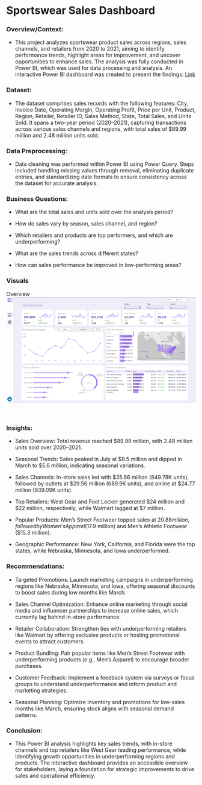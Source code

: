 # Sportswear Sales Dashboard


### Overview/Context:
- This project analyzes sportswear product sales across regions, sales channels, and retailers from 2020 to 2021, aiming to identify performance trends, highlight areas for improvement, and uncover opportunities to enhance sales. The analysis was fully conducted in Power BI, which was used for data processing and analysis. An interactive Power BI dashboard was created to present the findings: [Link](https://app.powerbi.com/view?r=eyJrIjoiOTU2MWE4YzAtNjU3Mi00NzIxLWJhODMtODZmYzlmYzgwOGUzIiwidCI6IjAzNWEyYzY4LTc2YjQtNGViYS1hMTVhLWNiYmNhOTY4NjhjZCJ9)

  
### Dataset:
- The dataset comprises sales records with the following features: City, Invoice Date, Operating Margin, Operating Profit, Price per Unit, Product, Region, Retailer, Retailer ID, Sales Method, State, Total Sales, and Units Sold. It spans a two-year period (2020–2021), capturing transactions across various sales channels and regions, with total sales of $89.99 million and 2.48 million units sold.

  
### Data Preprocessing:
- Data cleaning was performed within Power BI using Power Query. Steps included handling missing values through removal, eliminating duplicate entries, and 
  standardizing date formats to ensure consistency across the dataset for accurate analysis.
  
### Business Questions:  
- What are the total sales and units sold over the analysis period?  

- How do sales vary by season, sales channel, and region?  

- Which retailers and products are top performers, and which are underperforming?  

- What are the sales trends across different states?  

- How can sales performance be improved in low-performing areas?

### Visuals

Overview
![overview](https://github.com/brenden-DS/Sportswear-Sales-Dashboard/blob/main/sportswear%20dashboard%20ovw.PNG)


![]()


### Insights:  
- Sales Overview: Total revenue reached $89.99 million, with 2.48 million units sold over 2020–2021.  

- Seasonal Trends: Sales peaked in July at $9.5 million and dipped in March to $5.6 million, indicating seasonal variations.  

- Sales Channels: In-store sales led with $35.66 million (849.78K units), followed by outlets at $29.56 million (689.9K units), and online at $24.77 million (939.09K units).  

- Top Retailers: West Gear and Foot Locker generated $24 million and $22 million, respectively, while Walmart lagged at $7 million.  

- Popular Products: Men’s Street Footwear topped sales at $20.88 million, followed by Women’s Apparel ($17.9 million) and Men’s Athletic Footwear ($15.3 million).  

- Geographic Performance: New York, California, and Florida were the top states, while Nebraska, Minnesota, and Iowa underperformed.

### Recommendations:  
- Targeted Promotions: Launch marketing campaigns in underperforming regions like Nebraska, Minnesota, and Iowa, offering seasonal discounts to boost sales during low months like March.  

- Sales Channel Optimization: Enhance online marketing through social media and influencer partnerships to increase online sales, which currently lag behind in-store performance.  

- Retailer Collaboration: Strengthen ties with underperforming retailers like Walmart by offering exclusive products or hosting promotional events to attract customers.  

- Product Bundling: Pair popular items like Men’s Street Footwear with underperforming products (e.g., Men’s Apparel) to encourage broader purchases.  

- Customer Feedback: Implement a feedback system via surveys or focus groups to understand underperformance and inform product and marketing strategies.  

- Seasonal Planning: Optimize inventory and promotions for low-sales months like March, ensuring stock aligns with seasonal demand patterns.

### Conclusion:
- This Power BI analysis highlights key sales trends, with in-store channels and top retailers like West Gear leading performance, while identifying growth opportunities in underperforming regions and products. The interactive dashboard provides an accessible overview for stakeholders, laying a foundation for strategic improvements to drive sales and operational efficiency.




